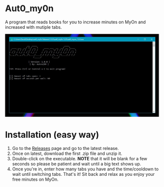 # Aut0_my0n
A program that reads books for you to increase minutes on MyOn and increased with mutiple tabs. 

![Image of program in console](/resources/preview.JPG)
# Installation (easy way)
1. Go to the [Releases](https://github.com/Astrol99/aut0_my0n/releases) page and go to the latest release. 
2. Once on latest, download the first .zip file and unzip it. 
3. Double-click on the executable. **NOTE** that it will be blank for a few seconds so please be patient and wait until a big text shows up. 
4. Once you're in, enter how many tabs you have and the time/cooldown to wait until switching tabs. That's it! Sit back and relax as you enjoy your free minutes on MyOn.
